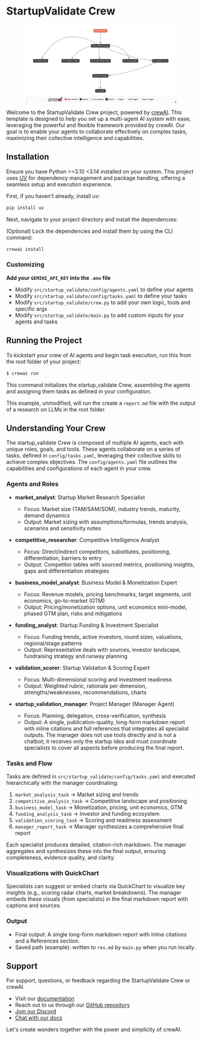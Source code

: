 # StartupValidate Crew

<div align="center">
  <img src="public/crew.png" alt="StartupValidate Crew" width="400" height="auto">
</div>

Welcome to the StartupValidate Crew project, powered by [crewAI](https://crewai.com). This template is designed to help you set up a multi-agent AI system with ease, leveraging the powerful and flexible framework provided by crewAI. Our goal is to enable your agents to collaborate effectively on complex tasks, maximizing their collective intelligence and capabilities.

## Installation

Ensure you have Python >=3.10 <3.14 installed on your system. This project uses [UV](https://docs.astral.sh/uv/) for dependency management and package handling, offering a seamless setup and execution experience.

First, if you haven't already, install uv:

```bash
pip install uv
```

Next, navigate to your project directory and install the dependencies:

(Optional) Lock the dependencies and install them by using the CLI command:
```bash
crewai install
```
### Customizing

**Add your `GEMINI_API_KEY` into the `.env` file**

- Modify `src/startup_validate/config/agents.yaml` to define your agents
- Modify `src/startup_validate/config/tasks.yaml` to define your tasks
- Modify `src/startup_validate/crew.py` to add your own logic, tools and specific args
- Modify `src/startup_validate/main.py` to add custom inputs for your agents and tasks

## Running the Project

To kickstart your crew of AI agents and begin task execution, run this from the root folder of your project:

```bash
$ crewai run
```

This command initializes the startup_validate Crew, assembling the agents and assigning them tasks as defined in your configuration.

This example, unmodified, will run the create a `report.md` file with the output of a research on LLMs in the root folder.

## Understanding Your Crew

The startup_validate Crew is composed of multiple AI agents, each with unique roles, goals, and tools. These agents collaborate on a series of tasks, defined in `config/tasks.yaml`, leveraging their collective skills to achieve complex objectives. The `config/agents.yaml` file outlines the capabilities and configurations of each agent in your crew.

### Agents and Roles

- **market_analyst**: Startup Market Research Specialist
  - Focus: Market size (TAM/SAM/SOM), industry trends, maturity, demand dynamics
  - Output: Market sizing with assumptions/formulas, trends analysis, scenarios and sensitivity notes

- **competitive_researcher**: Competitive Intelligence Analyst
  - Focus: Direct/indirect competitors, substitutes, positioning, differentiation, barriers to entry
  - Output: Competitor tables with sourced metrics, positioning insights, gaps and differentiation strategies

- **business_model_analyst**: Business Model & Monetization Expert
  - Focus: Revenue models, pricing benchmarks, target segments, unit economics, go-to-market (GTM)
  - Output: Pricing/monetization options, unit economics mini-model, phased GTM plan, risks and mitigations

- **funding_analyst**: Startup Funding & Investment Specialist
  - Focus: Funding trends, active investors, round sizes, valuations, regional/stage patterns
  - Output: Representative deals with sources, investor landscape, fundraising strategy and runway planning

- **validation_scorer**: Startup Validation & Scoring Expert
  - Focus: Multi-dimensional scoring and investment readiness
  - Output: Weighted rubric, rationale per dimension, strengths/weaknesses, recommendations, charts

- **startup_validation_manager**: Project Manager (Manager Agent)
  - Focus: Planning, delegation, cross-verification, synthesis
  - Output: A single, publication-quality, long-form markdown report with inline citations and full references that integrates all specialist outputs. The manager does not use tools directly and is not a chatbot; it receives only the startup idea and must coordinate specialists to cover all aspects before producing the final report.

### Tasks and Flow

Tasks are defined in `src/startup_validate/config/tasks.yaml` and executed hierarchically with the manager coordinating:

1. `market_analysis_task` → Market sizing and trends
2. `competitive_analysis_task` → Competitive landscape and positioning
3. `business_model_task` → Monetization, pricing, unit economics, GTM
4. `funding_analysis_task` → Investor and funding ecosystem
5. `validation_scoring_task` → Scoring and readiness assessment
6. `manager_report_task` → Manager synthesizes a comprehensive final report

Each specialist produces detailed, citation-rich markdown. The manager aggregates and synthesizes these into the final output, ensuring completeness, evidence quality, and clarity.

### Visualizations with QuickChart

Specialists can suggest or embed charts via QuickChart to visualize key insights (e.g., scoring radar charts, market breakdowns). The manager embeds these visuals (from specialists) in the final markdown report with captions and sources.

### Output

- Final output: A single long-form markdown report with inline citations and a References section.
- Saved path (example): written to `res.md` by `main.py` when you run locally.

## Support

For support, questions, or feedback regarding the StartupValidate Crew or crewAI.
- Visit our [documentation](https://docs.crewai.com)
- Reach out to us through our [GitHub repository](https://github.com/joaomdmoura/crewai)
- [Join our Discord](https://discord.com/invite/X4JWnZnxPb)
- [Chat with our docs](https://chatg.pt/DWjSBZn)

Let's create wonders together with the power and simplicity of crewAI.
